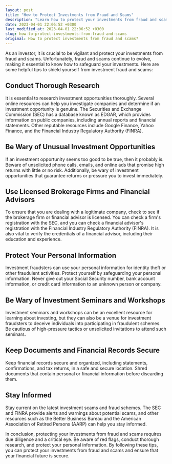 ```yaml
---
layout: post
title: "How to Protect Investments from Fraud and Scams"
description: "Learn how to protect your investments from fraud and scams with these simple tips and techniques. Protect yourself from online and offline investment fraud with these best practices."
date: 2023-04-01 22:06:52 +0300
last_modified_at: 2023-04-01 22:06:52 +0300
slug: how-to-protect-investments-from-fraud-and-scams
original: How to protect investments from fraud and scams?
---
```

As an investor, it is crucial to be vigilant and protect your investments from fraud and scams. Unfortunately, fraud and scams continue to evolve, making it essential to know how to safeguard your investments. Here are some helpful tips to shield yourself from investment fraud and scams:

## Conduct Thorough Research

It is essential to research investment opportunities thoroughly. Several online resources can help you investigate companies and determine if an investment opportunity is genuine. The Securities and Exchange Commission (SEC) has a database known as EDGAR, which provides information on public companies, including annual reports and financial statements. Other reputable resources include Google Finance, Yahoo Finance, and the Financial Industry Regulatory Authority (FINRA).

## Be Wary of Unusual Investment Opportunities

If an investment opportunity seems too good to be true, then it probably is. Beware of unsolicited phone calls, emails, and online ads that promise high returns with little or no risk. Additionally, be wary of investment opportunities that guarantee returns or pressure you to invest immediately.

## Use Licensed Brokerage Firms and Financial Advisors

To ensure that you are dealing with a legitimate company, check to see if the brokerage firm or financial advisor is licensed. You can check a firm's registration with the SEC, and you can check a financial advisor's registration with the Financial Industry Regulatory Authority (FINRA). It is also vital to verify the credentials of a financial advisor, including their education and experience.

## Protect Your Personal Information

Investment fraudsters can use your personal information for identity theft or other fraudulent activities. Protect yourself by safeguarding your personal information. Never give out your Social Security number, bank account information, or credit card information to an unknown person or company.

## Be Wary of Investment Seminars and Workshops

Investment seminars and workshops can be an excellent resource for learning about investing, but they can also be a venue for investment fraudsters to deceive individuals into participating in fraudulent schemes. Be cautious of high-pressure tactics or unsolicited invitations to attend such seminars.

## Keep Documents and Financial Records Secure

Keep financial records secure and organized, including statements, confirmations, and tax returns, in a safe and secure location. Shred documents that contain personal or financial information before discarding them.

## Stay Informed

Stay current on the latest investment scams and fraud schemes. The SEC and FINRA provide alerts and warnings about potential scams, and other resources such as the Better Business Bureau and the American Association of Retired Persons (AARP) can help you stay informed.

In conclusion, protecting your investments from fraud and scams requires due diligence and a critical eye. Be aware of red flags, conduct thorough research, and protect your personal information. By following these tips, you can protect your investments from fraud and scams and ensure that your financial future is secure.